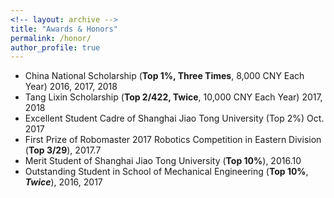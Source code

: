 ```yaml
---
<!-- layout: archive -->
title: "Awards & Honors"
permalink: /honor/
author_profile: true
---
```

* China National Scholarship (**Top 1%, Three Times**, 8,000 CNY Each Year)	2016, 2017, 2018
* Tang Lixin Scholarship (**Top 2/422, Twice**, 10,000 CNY Each Year)	2017, 2018
* Excellent Student Cadre of Shanghai Jiao Tong University (Top 2%)	Oct. 2017
* First Prize of Robomaster 2017 Robotics Competition in Eastern Division (**Top 3/29**), 2017.7
* Merit Student of Shanghai Jiao Tong University (**Top 10%**), 2016.10
* Outstanding Student in School of Mechanical Engineering (**Top 10%**, ***Twice***), 2016, 2017


